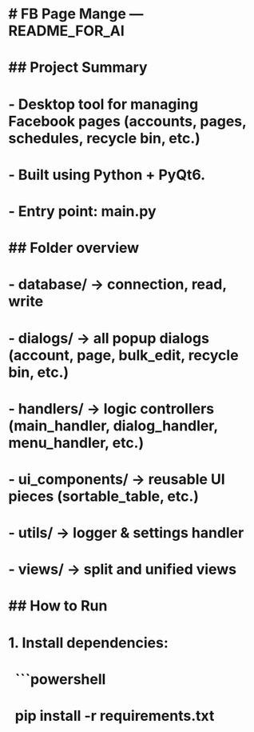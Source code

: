 # \# FB Page Mange — README\_FOR\_AI

# 

# \## Project Summary

# \- Desktop tool for managing Facebook pages (accounts, pages, schedules, recycle bin, etc.)

# \- Built using Python + PyQt6.

# \- Entry point: main.py

# 

# \## Folder overview

# \- database/ → connection, read, write

# \- dialogs/ → all popup dialogs (account, page, bulk\_edit, recycle bin, etc.)

# \- handlers/ → logic controllers (main\_handler, dialog\_handler, menu\_handler, etc.)

# \- ui\_components/ → reusable UI pieces (sortable\_table, etc.)

# \- utils/ → logger \& settings handler

# \- views/ → split and unified views

# 

# \## How to Run

# 1\. Install dependencies:

# &nbsp;  ```powershell

# &nbsp;  pip install -r requirements.txt



